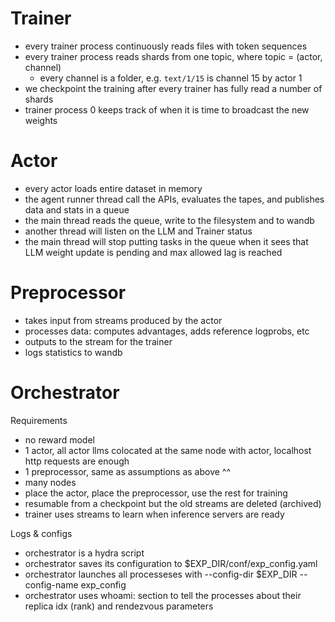 # Trainer

- every trainer process continuously reads files with token sequences
- every trainer process reads shards from one topic, where topic = (actor, channel)
    - every channel is a folder, e.g. `text/1/15` is channel 15 by actor 1
- we checkpoint the training after every trainer has fully read a number of shards
- trainer process 0 keeps track of when it is time to broadcast the new weights

# Actor
- every actor loads entire dataset in memory
- the agent runner thread call the APIs, evaluates the tapes, and publishes data and stats in a queue
- the main thread reads the queue, write to the filesystem and to wandb
- another thread will listen on the LLM and Trainer status
- the main thread will stop putting tasks in the queue when it sees that LLM weight update is pending and max allowed lag is reached

# Preprocessor
- takes input from streams produced by the actor
- processes data: computes advantages, adds reference logprobs, etc
- outputs to the stream for the trainer
- logs statistics to wandb

# Orchestrator

Requirements
- no reward model
- 1 actor, all actor llms colocated at the same node with actor, localhost http requests are enough
- 1 preprocessor, same as assumptions as above ^^
- many nodes
- place the actor, place the preprocessor, use the rest for training
- resumable from a checkpoint but the old streams are deleted (archived)
- trainer uses streams to learn when inference servers are ready

Logs & configs
- orchestrator is a hydra script
- orchestrator saves its configuration to $EXP_DIR/conf/exp_config.yaml
- orchestrator launches all processeses with --config-dir $EXP_DIR --config-name exp_config 
- orchestrator uses whoami: section to tell the processes about their replica idx (rank) and rendezvous parameters
